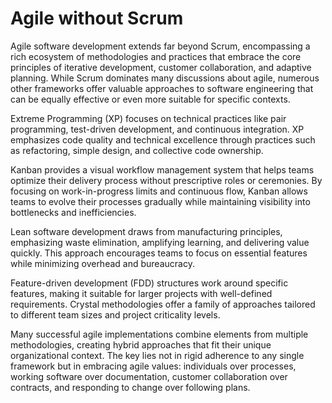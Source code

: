 # Agile without Scrum

Agile software development extends far beyond Scrum, encompassing a rich ecosystem of methodologies and practices that embrace the core principles of iterative development, customer collaboration, and adaptive planning. While Scrum dominates many discussions about agile, numerous other frameworks offer valuable approaches to software engineering that can be equally effective or even more suitable for specific contexts.

Extreme Programming (XP) focuses on technical practices like pair programming, test-driven development, and continuous integration. XP emphasizes code quality and technical excellence through practices such as refactoring, simple design, and collective code ownership.

Kanban provides a visual workflow management system that helps teams optimize their delivery process without prescriptive roles or ceremonies. By focusing on work-in-progress limits and continuous flow, Kanban allows teams to evolve their processes gradually while maintaining visibility into bottlenecks and inefficiencies.

Lean software development draws from manufacturing principles, emphasizing waste elimination, amplifying learning, and delivering value quickly. This approach encourages teams to focus on essential features while minimizing overhead and bureaucracy.

Feature-driven development (FDD) structures work around specific features, making it suitable for larger projects with well-defined requirements. Crystal methodologies offer a family of approaches tailored to different team sizes and project criticality levels.

Many successful agile implementations combine elements from multiple methodologies, creating hybrid approaches that fit their unique organizational context. The key lies not in rigid adherence to any single framework but in embracing agile values: individuals over processes, working software over documentation, customer collaboration over contracts, and responding to change over following plans.
